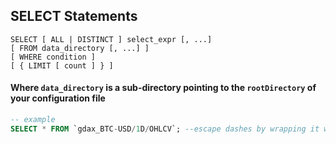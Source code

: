 ## SELECT Statements

```
SELECT [ ALL | DISTINCT ] select_expr [, ...]
[ FROM data_directory [, ...] ]
[ WHERE condition ]
[ { LIMIT [ count ] } ]
```

#### Where `data_directory` is a sub-directory pointing to the `rootDirectory` of your configuration file

``` sql
-- example
SELECT * FROM `gdax_BTC-USD/1D/OHLCV`; --escape dashes by wrapping it with backticks
```
